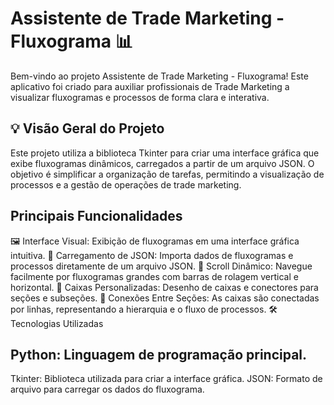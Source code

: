 
# Assistente de Trade Marketing - Fluxograma 📊
Bem-vindo ao projeto Assistente de Trade Marketing - Fluxograma! Este aplicativo foi criado para auxiliar profissionais de Trade Marketing a visualizar fluxogramas e processos de forma clara e interativa.

## 💡 Visão Geral do Projeto
Este projeto utiliza a biblioteca Tkinter para criar uma interface gráfica que exibe fluxogramas dinâmicos, carregados a partir de um arquivo JSON. O objetivo é simplificar a organização de tarefas, permitindo a visualização de processos e a gestão de operações de trade marketing.

## Principais Funcionalidades
🖼️ Interface Visual: Exibição de fluxogramas em uma interface gráfica intuitiva.
📑 Carregamento de JSON: Importa dados de fluxogramas e processos diretamente de um arquivo JSON.
🔄 Scroll Dinâmico: Navegue facilmente por fluxogramas grandes com barras de rolagem vertical e horizontal.
🎨 Caixas Personalizadas: Desenho de caixas e conectores para seções e subseções.
🔗 Conexões Entre Seções: As caixas são conectadas por linhas, representando a hierarquia e o fluxo de processos.
🛠️ Tecnologias Utilizadas
## Python: Linguagem de programação principal.
Tkinter: Biblioteca utilizada para criar a interface gráfica.
JSON: Formato de arquivo para carregar os dados do fluxograma.
